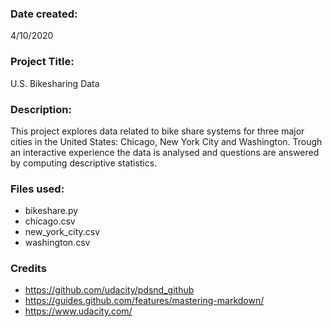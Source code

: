 ### Date created: 
4/10/2020

### Project Title: 
U.S. Bikesharing Data

### Description: 
This project explores data related to bike share systems for three major cities in the United States: Chicago, New York City and Washington. Trough an interactive experience the data is analysed and questions are answered by computing descriptive statistics.

### Files used:
* bikeshare.py
* chicago.csv
* new_york_city.csv
* washington.csv

### Credits
* https://github.com/udacity/pdsnd_github
* https://guides.github.com/features/mastering-markdown/
* https://www.udacity.com/
